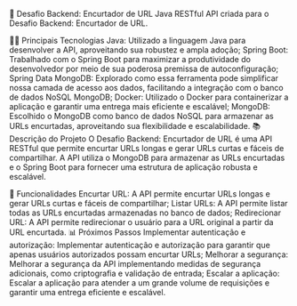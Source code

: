 🚀 Desafio Backend: Encurtador de URL
Java RESTful API criada para o Desafio Backend: Encurtador de URL.

👨‍💻 Principais Tecnologias
Java: Utilizado a linguagem Java para desenvolver a API, aproveitando sua robustez e ampla adoção;
Spring Boot: Trabalhado com o Spring Boot para maximizar a produtividade do desenvolvedor por meio de sua poderosa premissa de autoconfiguração;
Spring Data MongoDB: Explorado como essa ferramenta pode simplificar nossa camada de acesso aos dados, facilitando a integração com o banco de dados NoSQL MongoDB;
Docker: Utilizado o Docker para containerizar a aplicação e garantir uma entrega mais eficiente e escalável;
MongoDB: Escolhido o MongoDB como banco de dados NoSQL para armazenar as URLs encurtadas, aproveitando sua flexibilidade e escalabilidade.
📚 Descrição do Projeto
O Desafio Backend: Encurtador de URL é uma API RESTful que permite encurtar URLs longas e gerar URLs curtas e fáceis de compartilhar. A API utiliza o MongoDB para armazenar as URLs encurtadas e o Spring Boot para fornecer uma estrutura de aplicação robusta e escalável.

🚀 Funcionalidades
Encurtar URL: A API permite encurtar URLs longas e gerar URLs curtas e fáceis de compartilhar;
Listar URLs: A API permite listar todas as URLs encurtadas armazenadas no banco de dados;
Redirecionar URL: A API permite redirecionar o usuário para a URL original a partir da URL encurtada.
📊 Próximos Passos
Implementar autenticação e autorização: Implementar autenticação e autorização para garantir que apenas usuários autorizados possam encurtar URLs;
Melhorar a segurança: Melhorar a segurança da API implementando medidas de segurança adicionais, como criptografia e validação de entrada;
Escalar a aplicação: Escalar a aplicação para atender a um grande volume de requisições e garantir uma entrega eficiente e escalável.

